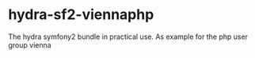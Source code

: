 hydra-sf2-viennaphp
===================

The hydra symfony2 bundle in practical use. As example for the php user group vienna
